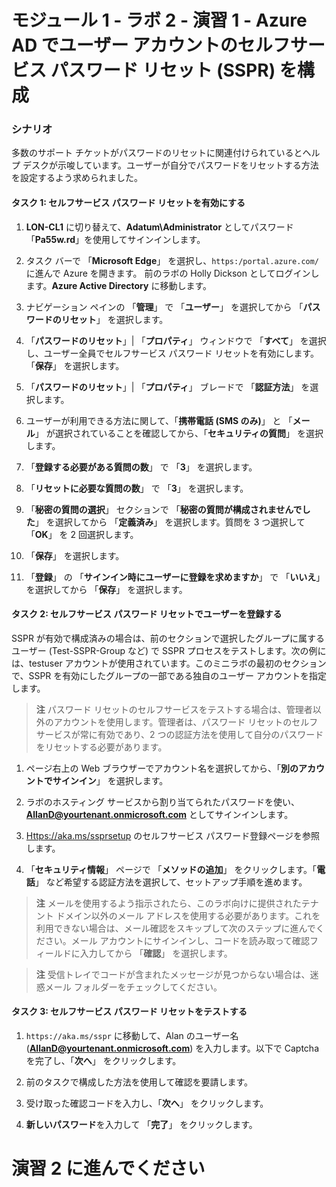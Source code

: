 ﻿# モジュール 1 - ラボ 2 - 演習 1 - Azure AD でユーザー アカウントのセルフサービス パスワード リセット (SSPR) を構成


### シナリオ

多数のサポート チケットがパスワードのリセットに関連付けられているとヘルプ デスクが示唆しています。ユーザーが自分でパスワードをリセットする方法を設定するよう求められました。 



#### タスク 1: セルフサービス パスワード リセットを有効にする

1.  **LON-CL1** に切り替えて、**Adatum\\Administrator** としてパスワード「**Pa55w.rd**」を使用してサインインします。

2.  タスク バーで 「**Microsoft Edge**」 を選択し、`https:/portal.azure.com/` に進んで Azure を開きます。  前のラボの Holly Dickson としてログインします。**Azure Active Directory** に移動します。
    

3.  ナビゲーション ペインの 「**管理**」 で 「**ユーザー**」 を選択してから 「**パスワードのリセット**」 を選択します。

4.  「**パスワードのリセット**」| 「**プロパティ**」 ウィンドウで 「**すべて**」 を選択し、ユーザー全員でセルフサービス パスワード リセットを有効にします。「**保存**」 を選択します。

5.  「**パスワードのリセット**」| 「**プロパティ**」 ブレードで 「**認証方法**」 を選択します。

6.  ユーザーが利用できる方法に関して、「**携帯電話 (SMS のみ)**」 と
    「**メール**」 が選択されていることを確認してから、「**セキュリティの質問**」 を選択します。

7.  「**登録する必要がある質問の数**」 で 「**3**」 を選択します。

8.  「**リセットに必要な質問の数**」 で 「**3**」 を選択します。

9.  「**秘密の質問の選択**」 セクションで 「**秘密の質問が構成されませんでした**」 を選択してから 「**定義済み**」 を選択します。質問を 3 つ選択して 「**OK**」 を 2 回選択します。

10. 「**保存**」 を選択します。

11. 「**登録**」 の 「**サインイン時にユーザーに登録を求めますか**」 で 「**いいえ**」 を選択してから 「**保存**」 を選択します。

#### タスク 2: セルフサービス パスワード リセットでユーザーを登録する

SSPR が有効で構成済みの場合は、前のセクションで選択したグループに属するユーザー (Test-SSPR-Group など) で SSPR プロセスをテストします。次の例には、testuser アカウントが使用されています。このミニラボの最初のセクションで、SSPR を有効にしたグループの一部である独自のユーザー アカウントを指定します。

>**注**
パスワード リセットのセルフサービスをテストする場合は、管理者以外のアカウントを使用します。管理者は、パスワード リセットのセルフサービスが常に有効であり、2 つの認証方法を使用して自分のパスワードをリセットする必要があります。

1.   ページ右上の Web ブラウザーでアカウント名を選択してから、「**別のアカウントでサインイン**」 を選択します。 

2.  ラボのホスティング サービスから割り当てられたパスワードを使い、**AllanD@yourtenant.onmicrosoft.com** としてサインインします。   

1. [Https://aka.ms/ssprsetup](https://aka.ms/ssprsetup) のセルフサービス パスワード登録ページを参照します。

1. 「**セキュリティ情報**」 ページで 「**メソッドの追加**」 をクリックします。「**電話**」 など希望する認証方法を選択して、セットアップ手順を進めます。

>**注** 
メールを使用するよう指示されたら、このラボ向けに提供されたテナント ドメイン以外のメール アドレスを使用する必要があります。これを利用できない場合は、メール確認をスキップして次のステップに進んでください。メール アカウントにサインインし、コードを読み取って確認フィールドに入力してから 「**確認**」 を選択します。 
    
>**注** 
受信トレイでコードが含まれたメッセージが見つからない場合は、迷惑メール フォルダーをチェックしてください。

#### タスク 3: セルフサービス パスワード リセットをテストする

1. `https://aka.ms/sspr` に移動して、Alan のユーザー名 (**AllanD@yourtenant.onmicrosoft.com**) を入力します。以下で Captcha を完了し、「**次へ**」 をクリックします。

1. 前のタスクで構成した方法を使用して確認を要請します。

11. 受け取った確認コードを入力し、「**次へ**」 をクリックします。

12. **新しいパスワード**を入力して 「**完了**」 をクリックします。

# 演習 2 に進んでください
